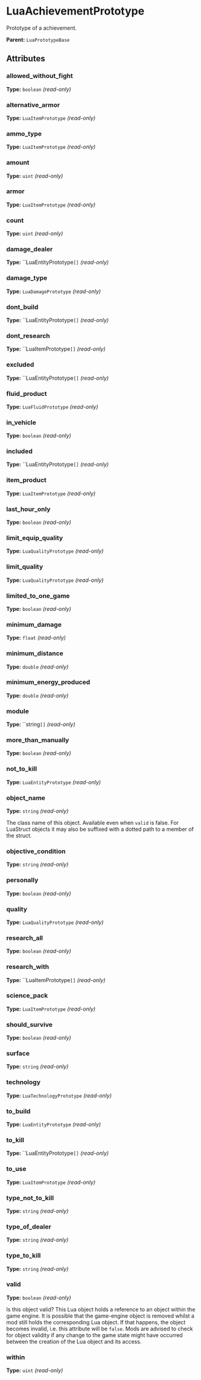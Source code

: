 # LuaAchievementPrototype

Prototype of a achievement.

**Parent:** `LuaPrototypeBase`

## Attributes

### allowed_without_fight

**Type:** `boolean` _(read-only)_



### alternative_armor

**Type:** `LuaItemPrototype` _(read-only)_



### ammo_type

**Type:** `LuaItemPrototype` _(read-only)_



### amount

**Type:** `uint` _(read-only)_



### armor

**Type:** `LuaItemPrototype` _(read-only)_



### count

**Type:** `uint` _(read-only)_



### damage_dealer

**Type:** ``LuaEntityPrototype`[]` _(read-only)_



### damage_type

**Type:** `LuaDamagePrototype` _(read-only)_



### dont_build

**Type:** ``LuaEntityPrototype`[]` _(read-only)_



### dont_research

**Type:** ``LuaItemPrototype`[]` _(read-only)_



### excluded

**Type:** ``LuaEntityPrototype`[]` _(read-only)_



### fluid_product

**Type:** `LuaFluidPrototype` _(read-only)_



### in_vehicle

**Type:** `boolean` _(read-only)_



### included

**Type:** ``LuaEntityPrototype`[]` _(read-only)_



### item_product

**Type:** `LuaItemPrototype` _(read-only)_



### last_hour_only

**Type:** `boolean` _(read-only)_



### limit_equip_quality

**Type:** `LuaQualityPrototype` _(read-only)_



### limit_quality

**Type:** `LuaQualityPrototype` _(read-only)_



### limited_to_one_game

**Type:** `boolean` _(read-only)_



### minimum_damage

**Type:** `float` _(read-only)_



### minimum_distance

**Type:** `double` _(read-only)_



### minimum_energy_produced

**Type:** `double` _(read-only)_



### module

**Type:** ``string`[]` _(read-only)_



### more_than_manually

**Type:** `boolean` _(read-only)_



### not_to_kill

**Type:** `LuaEntityPrototype` _(read-only)_



### object_name

**Type:** `string` _(read-only)_

The class name of this object. Available even when `valid` is false. For LuaStruct objects it may also be suffixed with a dotted path to a member of the struct.

### objective_condition

**Type:** `string` _(read-only)_



### personally

**Type:** `boolean` _(read-only)_



### quality

**Type:** `LuaQualityPrototype` _(read-only)_



### research_all

**Type:** `boolean` _(read-only)_



### research_with

**Type:** ``LuaItemPrototype`[]` _(read-only)_



### science_pack

**Type:** `LuaItemPrototype` _(read-only)_



### should_survive

**Type:** `boolean` _(read-only)_



### surface

**Type:** `string` _(read-only)_



### technology

**Type:** `LuaTechnologyPrototype` _(read-only)_



### to_build

**Type:** `LuaEntityPrototype` _(read-only)_



### to_kill

**Type:** ``LuaEntityPrototype`[]` _(read-only)_



### to_use

**Type:** `LuaItemPrototype` _(read-only)_



### type_not_to_kill

**Type:** `string` _(read-only)_



### type_of_dealer

**Type:** `string` _(read-only)_



### type_to_kill

**Type:** `string` _(read-only)_



### valid

**Type:** `boolean` _(read-only)_

Is this object valid? This Lua object holds a reference to an object within the game engine. It is possible that the game-engine object is removed whilst a mod still holds the corresponding Lua object. If that happens, the object becomes invalid, i.e. this attribute will be `false`. Mods are advised to check for object validity if any change to the game state might have occurred between the creation of the Lua object and its access.

### within

**Type:** `uint` _(read-only)_




